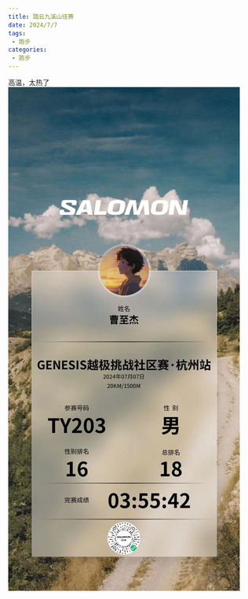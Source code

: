 ```yaml
---
title: 踏云九溪山径赛
date: 2024/7/7
tags: 
 - 跑步
categories:
 - 跑步
---
```


高温，太热了
<img src="./img/7.jpg"/>